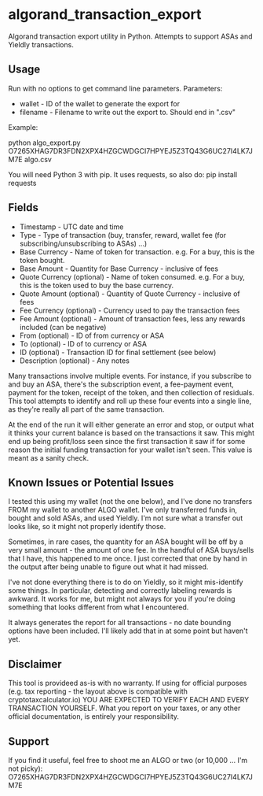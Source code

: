 # algorand_transaction_export
Algorand transaction export utility in Python.  Attempts to support ASAs and Yieldly transactions.

## Usage
Run with no options to get command line parameters.  Parameters:

* wallet - ID of the wallet to generate the export for
* filename - Filename to write out the export to.  Should end in ".csv"

Example:

python algo_export.py O7265XHAG7DR3FDN2XPX4HZGCWDGCI7HPYEJ5Z3TQ43G6UC27I4LK7JM7E algo.csv

You will need Python 3 with pip.  It uses requests, so also do:
pip install requests

## Fields

* Timestamp - UTC date and time
* Type - Type of transaction (buy, transfer, reward, wallet fee (for subscribing/unsubscribing to ASAs) ...)
* Base Currency - Name of token for transaction.  e.g. For a buy, this is the token bought.
* Base Amount - Quantity for Base Currency - inclusive of fees
* Quote Currency (optional) - Name of token consumed.  e.g.  For a buy, this is the token used to buy the base currency.
* Quote Amount (optional) - Quantity of Quote Currency - inclusive of fees
* Fee Currency (optional) - Currency used to pay the transaction fees
* Fee Amount (optional) - Amount of transaction fees, less any rewards included (can be negative)
* From (optional) - ID of from currency or ASA
* To (optional) - ID of to currency or ASA
* ID (optional) - Transaction ID for final settlement (see below)
* Description (optional) - Any notes

Many transactions involve multiple events.  For instance, if you subscribe to and buy an ASA, there's the subscription event, a fee-payment event, payment for the token, receipt of the token, and then collection of residuals.  This tool attempts to identify and roll up these four events into a single line, as they're really all part of the same transaction.

At the end of the run it will either generate an error and stop, or output what it thinks your current balance is based on the transactions it saw.  This might end up being profit/loss seen since the first transaction it saw if for some reason the initial funding transaction for your wallet isn't seen.  This value is meant as a sanity check.

## Known Issues or Potential Issues

I tested this using my wallet (not the one below), and I've done no transfers FROM my wallet to another ALGO wallet.  I've only transferred funds in, bought and sold ASAs, and used Yieldly.  I'm not sure what a transfer out looks like, so it might not properly identify those.

Sometimes, in rare cases, the quantity for an ASA bought will be off by a very small amount - the amount of one fee.  In the handful of ASA buys/sells that I have, this happened to me once.  I just corrected that one by hand in the output after being unable to figure out what it had missed.

I've not done everything there is to do on Yieldly, so it might mis-identify some things.  In particular, detecting and correctly labeling rewards is awkward.  It works for me, but might not always for you if you're doing something that looks different from what I encountered.

It always generates the report for all transactions - no date bounding options have been included.  I'll likely add that in at some point but haven't yet.

## Disclaimer

This tool is provideed as-is with no warranty.  If using for official purposes (e.g. tax reporting - the layout above is compatible with cryptotaxcalculator.io) YOU ARE EXPECTED TO VERIFY EACH AND EVERY TRANSACTION YOURSELF.  What you report on your taxes, or any other official documentation, is entirely your responsibility.

## Support

If you find it useful, feel free to shoot me an ALGO or two (or 10,000 ... I'm not picky):
O7265XHAG7DR3FDN2XPX4HZGCWDGCI7HPYEJ5Z3TQ43G6UC27I4LK7JM7E
